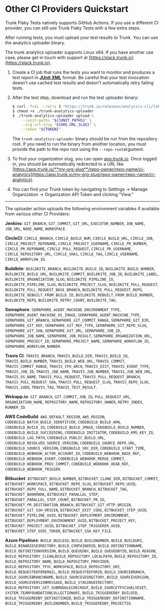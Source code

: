 # Other CI Providers Quickstart

Trunk Flaky Tests natively supports GitHub Actions. If you use a different CI provider, you can still use Trunk Flaky Tests with a few extra steps.

After running tests, you must upload your test results to Trunk. You can use the analytics uploader binary.

The trunk analytics uploader supports Linux x64. If you have another use case, please get in touch with support at [https://slack.trunk.io](https://slack.trunk.io).

1. Create a CI job that runs the tests you want to monitor and produces a test report in [**JUnit XML**](https://www.ibm.com/docs/en/developer-for-zos/14.1?topic=formats-junit-xml-format) format. Be careful that your test invocation doesn't use cached test results and doesn't automatically retry failing tests.
2. After the test step, download and run the test uploader binary:

   ```bash
   $ curl -fsSL --retry 3 "https://trunk.io/releases/analytics-cli/latest" -o ./trunk-analytics-uploader
   $ chmod +x ./trunk-analytics-uploader
   $ ./trunk-analytics-uploader upload \
       --junit-paths "${JUNIT_PATHS}" \
       --org-url-slug "${ORG_URL_SLUG}" \
       --token "${TOKEN}"
   ```

   The `trunk-analytics-uploader` binary should be run from the repository root. If you need to run the binary from another location, you must provide the path to the repo root using the `--repo-root`argument.

3. To find your organization slug, you can open [app.trunk.io](http://app.trunk.io). Once logged in, you should be automatically redirected to a URL like [https://app.trunk.io/**my-org-slug**/repo-owner/repo-name/ci-analytics](https://app.trunk.io/my-org-slug/repo-owner/repo-name/ci-analytics).
4. You can find your Trunk token by navigating to Settings → Manage Organization → Organization API Token and clicking "View."

---

The uploader action uploads the following environment variables if available from various other CI Providers:

**Jenkins**: `GIT_BRANCH`, `GIT_COMMIT`, `GIT_URL`, `EXECUTOR_NUMBER`, `JOB_NAME`, `JOB_URL`, `NODE_NAME`, `WORKSPACE`.

**CircleCI**: `CIRCLE_BRANCH`, `CIRCLE_BUILD_NUM`, `CIRCLE_BUILD_URL`, `CIRCLE_JOB`, `CIRCLE_PROJECT_REPONAME`, `CIRCLE_PROJECT_USERNAME`, `CIRCLE_PR_NUMBER`, `CIRCLE_PR_REPONAME`, `CIRCLE_PULL_REQUEST`, `CIRCLE_PR_USERNAME`, `CIRCLE_REPOSITORY_URL`, `CIRCLE_SHA1`, `CIRCLE_TAG`, `CIRCLE_USERNAME`, `CIRCLE_WORKFLOW_ID`.

**Buildkite**: `BUILDKITE_BRANCH`, `BUILDKITE_BUILD_ID`, `BUILDKITE_BUILD_NUMBER`, `BUILDKITE_BUILD_URL`, `BUILDKITE_COMMIT`, `BUILDKITE_JOB_ID`, `BUILDKITE_LABEL`, `BUILDKITE_ORGANIZATION_SLUG`, `BUILDKITE_PIPELINE_ID`, `BUILDKITE_PIPELINE_SLUG`, `BUILDKITE_PROJECT_SLUG`, `BUILDKITE_PULL_REQUEST`, `BUILDKITE_PULL_REQUEST_BASE_BRANCH`, `BUILDKITE_PULL_REQUEST_REPO`, `BUILDKITE_REBUILT_FROM_BUILD_ID`, `BUILDKITE_REBUILT_FROM_BUILD_NUMBER`, `BUILDKITE_REPO`, `BUILDKITE_RETRY_COUNT`, `BUILDKITE_TAG`.

**Semaphore**: `SEMAPHORE_AGENT_MACHINE_ENVIRONMENT_TYPE`, `SEMAPHORE_AGENT_MACHINE_OS_IMAGE`, `SEMAPHORE_AGENT_MACHINE_TYPE`, `SEMAPHORE_GIT_BRANCH`, `SEMAPHORE_GIT_COMMIT_RANGE`, `SEMAPHORE_GIT_DIR`, `SEMAPHORE_GIT_REF`, `SEMAPHORE_GIT_REF_TYPE`, `SEMAPHORE_GIT_REPO_SLUG`, `SEMAPHORE_GIT_SHA`, `SEMAPHORE_GIT_URL`, `SEMAPHORE_JOB_ID`, `SEMAPHORE_JOB_NAME`, `SEMAPHORE_JOB_RESULT`, `SEMAPHORE_ORGANIZATION_URL`, `SEMAPHORE_PROJECT_ID`, `SEMAPHORE_PROJECT_NAME`, `SEMAPHORE_WORKFLOW_ID`, `SEMAPHORE_WORKFLOW_NUMBER`.

**Travis CI**: `TRAVIS_BRANCH`, `TRAVIS_BUILD_DIR`, `TRAVIS_BUILD_ID`, `TRAVIS_BUILD_NUMBER`, `TRAVIS_BUILD_WEB_URL`, `TRAVIS_COMMIT`, `TRAVIS_COMMIT_RANGE`, `TRAVIS_CPU_ARCH`, `TRAVIS_DIST`, `TRAVIS_EVENT_TYPE`, `TRAVIS_JOB_ID`, `TRAVIS_JOB_NAME`, `TRAVIS_JOB_NUMBER`, `TRAVIS_JOB_WEB_URL`, `TRAVIS_OS_NAME`, `TRAVIS_PULL_REQUEST`, `TRAVIS_PULL_REQUEST_BRANCH`, `TRAVIS_PULL_REQUEST_SHA`, `TRAVIS_PULL_REQUEST_SLUG`, `TRAVIS_REPO_SLUG`, `TRAVIS_SUDO`, `TRAVIS_TAG`, `TRAVIS_TEST_RESULT`.

**Webapp.io**: `GIT_BRANCH`, `GIT_COMMIT`, `JOB_ID`, `PULL_REQUEST_URL`, `ORGANIZATION_NAME`, `REPOSITORY_NAME`, `REPOSITORY_OWNER`, `RETRY_INDEX`, `RUNNER_ID`.

**AWS CodeBuild**: `AWS_DEFAULT_REGION`, `AWS_REGION`, `CODEBUILD_BATCH_BUILD_IDENTIFIER`, `CODEBUILD_BUILD_ARN`, `CODEBUILD_BUILD_ID`, `CODEBUILD_BUILD_IMAGE`, `CODEBUILD_BUILD_NUMBER`, `CODEBUILD_BUILD_SUCCEEDING`, `CODEBUILD_INITIATOR`, `CODEBUILD_KMS_KEY_ID`, `CODEBUILD_LOG_PATH`, `CODEBUILD_PUBLIC_BUILD_URL`, `CODEBUILD_RESOLVED_SOURCE_VERSION`, `CODEBUILD_SOURCE_REPO_URL`, `CODEBUILD_SOURCE_VERSION`, `CODEBUILD_SRC_DIR`, `CODEBUILD_START_TIME`, `CODEBUILD_WEBHOOK_ACTOR_ACCOUNT_ID`, `CODEBUILD_WEBHOOK_BASE_REF`, `CODEBUILD_WEBHOOK_EVENT`, `CODEBUILD_WEBHOOK_MERGE_COMMIT`, `CODEBUILD_WEBHOOK_PREV_COMMIT`, `CODEBUILD_WEBHOOK_HEAD_REF`, `CODEBUILD_WEBHOOK_TRIGGER`.

**Bitbucket**: `BITBUCKET_BUILD_NUMBER`, `BITBUCKET_CLONE_DIR`, `BITBUCKET_COMMIT`, `BITBUCKET_WORKSPACE`, `BITBUCKET_REPO_SLUG`, `BITBUCKET_REPO_UUID`, `BITBUCKET_REPO_FULL_NAME`, `BITBUCKET_BRANCH`, `BITBUCKET_TAG`, `BITBUCKET_BOOKMARK`, `BITBUCKET_PARALLEL_STEP`, `BITBUCKET_PARALLEL_STEP_COUNT`, `BITBUCKET_PR_ID`, `BITBUCKET_PR_DESTINATION_BRANCH`, `BITBUCKET_GIT_HTTP_ORIGIN`, `BITBUCKET_GIT_SSH_ORIGIN`, `BITBUCKET_EXIT_CODE`, `BITBUCKET_STEP_UUID`, `BITBUCKET_PIPELINE_UUID`, `BITBUCKET_DEPLOYMENT_ENVIRONMENT`, `BITBUCKET_DEPLOYMENT_ENVIRONMENT_UUID`, `BITBUCKET_PROJECT_KEY`, `BITBUCKET_PROJECT_UUID`, `BITBUCKET_STEP_TRIGGERER_UUID`, `BITBUCKET_STEP_OIDC_TOKEN`, `BITBUCKET_SSH_KEY_FILE`.

**Azure Pipelines**: `BUILD_BUILDID`, `BUILD_BUILDNUMBER`, `BUILD_BUILDURI`, `BUILD_BINARIESDIRECTORY`, `BUILD_CONTAINERID`, `BUILD_DEFINITIONNAME`, `BUILD_DEFINITIONVERSION`, `BUILD_QUEUEDBY`, `BUILD_QUEUEDBYID`, `BUILD_REASON`, `BUILD_REPOSITORY_CLEAN`,`BUILD_REPOSITORY_LOCALPATH`, `BUILD_REPOSITORY_ID`, `BUILD_REPOSITORY_NAME`, `BUILD_REPOSITORY_PROVIDER`, `BUILD_REPOSITORY_TFVC_WORKSPACE`, `BUILD_REPOSITORY_URI`, `BUILD_REQUESTEDFOREMAIL`, `BUILD_REQUESTEDFORID`, `BUILD_SOURCEBRANCH`, `BUILD_SOURCEBRANCHNAME`, `BUILD_SOURCESDIRECTORY`, `BUILD_SOURCEVERSION`, `BUILD_SOURCEVERSIONMESSAGE`, `BUILD_STAGINGDIRECTORY`, `BUILD_REPOSITORY_GIT_SUBMODULECHECKOUT`, `BUILD_SOURCETFVCSHELVESET`, `SYSTEM_TEAMFOUNDATIONCOLLECTIONURI`, `BUILD_TRIGGEREDBY_BUILDID`, `BUILD_TRIGGEREDBY_DEFINITIONID`, `BUILD_TRIGGEREDBY_DEFINITIONNAME`, `BUILD_TRIGGEREDBY_BUILDNUMBER`, `BUILD_TRIGGEREDBY_PROJECTID`.
